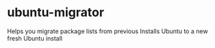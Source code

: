 # ubuntu-migrator
Helps you migrate package lists from previous Installs Ubuntu to a new fresh Ubuntu install
